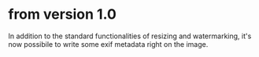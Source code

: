# from version 1.0

In addition to the standard functionalities of resizing and watermarking,
it's now possibile to write some exif metadata right on the image.
